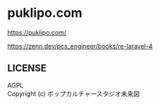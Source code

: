 # puklipo.com

https://puklipo.com/

https://zenn.dev/pcs_engineer/books/re-laravel-4

## LICENSE
AGPL  
Copyright (c) ポップカルチャースタジオ未来図
